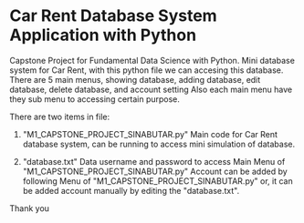 # Car Rent Database System Application with Python
Capstone Project for Fundamental Data Science with Python.
  Mini database system for Car Rent, with this python file we can accesing this database.
  There are 5 main menus, showing database, adding database, edit database, delete database, and account setting
  Also each main menu have they sub menu to accessing certain purpose.
  

There are two items in file:
  1.  "M1_CAPSTONE_PROJECT_SINABUTAR.py"
      Main code for Car Rent database system, can be running to access mini simulation of database.
      
  2.  "database.txt"
      Data username and password to access Main Menu of "M1_CAPSTONE_PROJECT_SINABUTAR.py"
      Account can be added by following Menu of "M1_CAPSTONE_PROJECT_SINABUTAR.py" or,
      it can be added account manually by editing the "database.txt".

Thank you      
